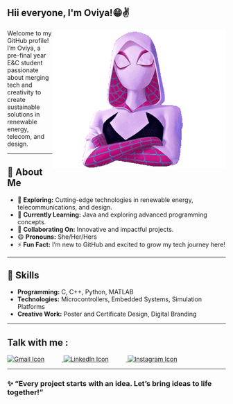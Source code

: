 ## Hii everyone, I'm Oviya!😁✌️

<img align="right" alt="Oviya's greeting GIF" src="207e3cf64a2088cae44871ddaa7034-unscreen.gif" width="400" height="320" />

Welcome to my GitHub profile! 
I’m Oviya, a pre-final year E&C student passionate about merging tech and creativity to create sustainable solutions in renewable energy, telecom, and design.

---

## 👀 About Me

- 🔭 **Exploring:** Cutting-edge technologies in renewable energy, telecommunications, and design.
- 🌱 **Currently Learning:** Java and exploring advanced programming concepts.
- 🤝 **Collaborating On:** Innovative and impactful projects.
- 😄 **Pronouns:** She/Her/Hers
- ⚡ **Fun Fact:** I’m new to GitHub and excited to grow my tech journey here!

---

## 🔧 Skills

- **Programming:** C, C++, Python, MATLAB
- **Technologies:** Microcontrollers, Embedded Systems, Simulation Platforms
- **Creative Work:** Poster and Certificate Design, Digital Branding

---

## Talk with me :

<p>
  <a href="mailto:oviyas1605@gmail.com">
    <img src="https://cdn.jsdelivr.net/npm/simple-icons@v3/icons/gmail.svg" width="20" height="20" alt="Gmail Icon" style="margin-right: 40px;">
  </a>
  <a href="https://www.linkedin.com/in/oviya-s-21647325b/">
    <img src="https://cdn.jsdelivr.net/npm/simple-icons@v3/icons/linkedin.svg" width="20" height="20" alt="LinkedIn Icon" style="margin-right: 40px;">
  </a>
  <a href="https://www.instagram.com/viya_0507/">
    <img src="https://cdn.jsdelivr.net/npm/simple-icons@v3/icons/instagram.svg" width="20" height="20" alt="Instagram Icon" style="margin-right: 40px;">
  </a>
</p>

---

### ✨ “Every project starts with an idea. Let’s bring ideas to life together!”
